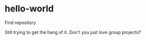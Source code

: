 # hello-world
First repository

Still trying to get the hang of it.
Don't you just love group projects? 
